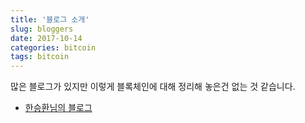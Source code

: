 ```yaml
---
title: '블로그 소개'
slug: bloggers
date: 2017-10-14
categories: bitcoin
tags: bitcoin
---
```


많은 블로그가 있지만 이렇게 블록체인에 대해 정리해 놓은건 없는 것 같습니다. 

- [한승환님의 블로그](http://www.seunghwanhan.com)
